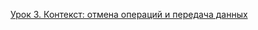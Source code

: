 [Урок 3. Контекст: отмена операций и передача данных](https://practicum.yandex.ru/learn/go-developer/courses/9dd689b5-2524-42fb-8eef-b4e6797cbea1/sprints/19558/topics/e7d7f90c-b193-4342-b5a6-5438996622b2/lessons/768416ff-8bc3-4b77-8d92-c06d2aac9ce0/)



